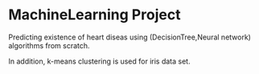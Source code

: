 # MachineLearning Project

Predicting existence of heart diseas using (DecisionTree,Neural network) algorithms from scratch.

In addition, k-means clustering is used for iris data set.
